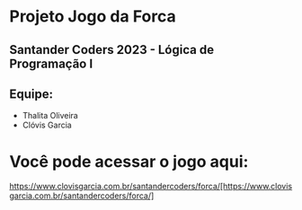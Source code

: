 # Projeto Jogo da Forca
## Santander Coders 2023 - Lógica de Programação I
## Equipe:
- Thalita Oliveira
- Clóvis Garcia

# Você pode acessar o jogo aqui:
https://www.clovisgarcia.com.br/santandercoders/forca/[https://www.clovisgarcia.com.br/santandercoders/forca/]
